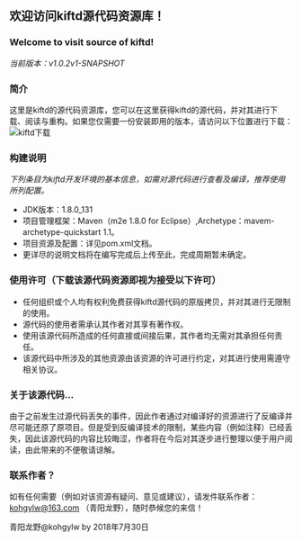 ## 欢迎访问kiftd源代码资源库！
### Welcome to visit source of kiftd!

_当前版本：v1.0.2v1-SNAPSHOT_

### 简介
这里是kiftd的源代码资源库，您可以在这里获得kiftd的源代码，并对其进行下载、阅读与重构。如果您仅需要一份安装即用的版本，请访问以下位置进行下载：
![kiftd下载](https://github.com/KOHGYLW/kiftd)

### 构建说明
_下列条目为kiftd开发环境的基本信息，如需对源代码进行查看及编译，推荐使用所列配置。_
+ JDK版本：1.8.0_131
+ 项目管理框架：Maven（m2e 1.8.0 for Eclipse）,Archetype：mavem-archetype-quickstart 1.1。
+ 项目资源及配置：详见pom.xml文档。
+ 更详尽的说明文档将在编写完成后上传至此，完成周期暂未确定。

### 使用许可（下载该源代码资源即视为接受以下许可）
* 任何组织或个人均有权利免费获得kiftd源代码的原版拷贝，并对其进行无限制的使用。
* 源代码的使用者需承认其作者对其享有著作权。
* 使用该源代码所造成的任何直接或间接后果，其作者均无需对其承担任何责任。
* 该源代码中所涉及的其他资源由该资源的许可进行约定，对其进行使用需遵守相关协议。

### 关于该源代码...
由于之前发生过源代码丢失的事件，因此作者通过对编译好的资源进行了反编译并尽可能还原了原项目。但是受到反编译技术的限制，某些内容（例如注释）已经丢失，因此该源代码的内容比较晦涩，作者将在今后对其逐步进行整理以便于用户阅读，由此带来的不便敬请谅解。

### 联系作者？
如有任何需要（例如对该资源有疑问、意见或建议），请发件联系作者： kohgylw@163.com （青阳龙野），随时恭候您的来信！

青阳龙野@kohgylw by 2018年7月30日

